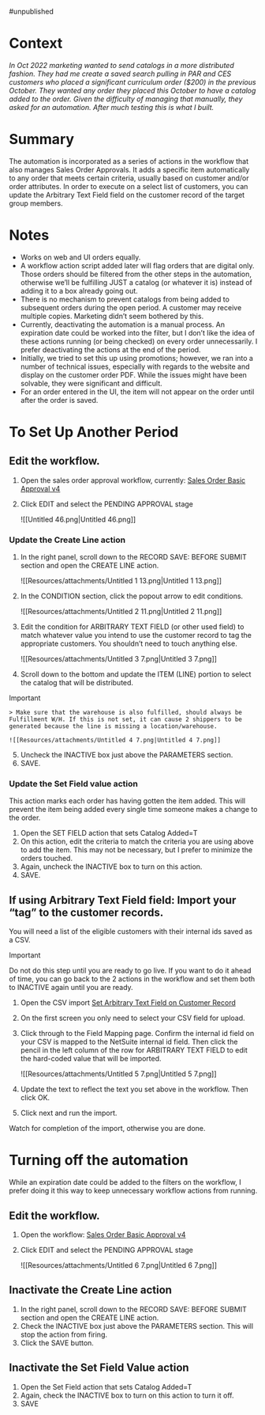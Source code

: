 #unpublished 

# Context

_In Oct 2022 marketing wanted to send catalogs in a more distributed fashion. They had me create a saved search pulling in PAR and CES customers who placed a significant curriculum order ($200) in the previous October. They wanted any order they placed this October to have a catalog added to the order. Given the difficulty of managing that manually, they asked for an automation. After much testing this is what I built._

# Summary

The automation is incorporated as a series of actions in the workflow that also manages Sales Order Approvals. It adds a specific item automatically to any order that meets certain criteria, usually based on customer and/or order attributes. In order to execute on a select list of customers, you can update the Arbitrary Text Field field on the customer record of the target group members.

# Notes

- Works on web and UI orders equally.
- A workflow action script added later will flag orders that are digital only. Those orders should be filtered from the other steps in the automation, otherwise we’ll be fulfilling JUST a catalog (or whatever it is) instead of adding it to a box already going out.
- There is no mechanism to prevent catalogs from being added to subsequent orders during the open period. A customer may receive multiple copies. Marketing didn’t seem bothered by this.
- Currently, deactivating the automation is a manual process. An expiration date could be worked into the filter, but I don’t like the idea of these actions running (or being checked) on every order unnecessarily. I prefer deactivating the actions at the end of the period.
- Initially, we tried to set this up using promotions; however, we ran into a number of technical issues, especially with regards to the website and display on the customer order PDF. While the issues might have been solvable, they were significant and difficult.
- For an order entered in the UI, the item will not appear on the order until after the order is saved.

# To Set Up Another Period

## Edit the workflow.

1. Open the sales order approval workflow, currently: [Sales Order Basic Approval v4](https://4672856.app.netsuite.com/app/common/workflow/setup/nextgen/workflowdesktop.nl?id=227&whence=)
2. Click EDIT and select the PENDING APPROVAL stage
    
    ![[Untitled 46.png|Untitled 46.png]]
    

### Update the Create Line action

1. In the right panel, scroll down to the RECORD SAVE: BEFORE SUBMIT section and open the CREATE LINE action.
    
    ![[Resources/attachments/Untitled 1 13.png|Untitled 1 13.png]]
    
2. In the CONDITION section, click the popout arrow to edit conditions.
    
    ![[Resources/attachments/Untitled 2 11.png|Untitled 2 11.png]]
    
3. Edit the condition for ARBITRARY TEXT FIELD (or other used field) to match whatever value you intend to use the customer record to tag the appropriate customers. You shouldn’t need to touch anything else.
    
    ![[Resources/attachments/Untitled 3 7.png|Untitled 3 7.png]]
    
4. Scroll down to the bottom and update the ITEM (LINE) portion to select the catalog that will be distributed. 

>[!important]  
    > Make sure that the warehouse is also fulfilled, should always be Fulfillment W/H. If this is not set, it can cause 2 shippers to be generated because the line is missing a location/warehouse.  
    
    ![[Resources/attachments/Untitled 4 7.png|Untitled 4 7.png]]
    
5. Uncheck the INACTIVE box just above the PARAMETERS section.
6. SAVE.

### Update the Set Field value action

This action marks each order has having gotten the item added. This will prevent the item being added every single time someone makes a change to the order.

1. Open the SET FIELD action that sets Catalog Added=T
2. On this action, edit the criteria to match the criteria you are using above to add the item. This may not be necessary, but I prefer to minimize the orders touched.
3. Again, uncheck the INACTIVE box to turn on this action.
4. SAVE.

## If using Arbitrary Text Field field: Import your “tag” to the customer records.

You will need a list of the eligible customers with their internal ids saved as a CSV.

> [!important]  
> Do not do this step until you are ready to go live. If you want to do it ahead of time, you can go back to the 2 actions in the workflow and set them both to INACTIVE again until you are ready.  

1. Open the CSV import [Set Arbitrary Text Field on Customer Record](https://4672856.app.netsuite.com/app/setup/assistants/nsimport/importassistant.nl?recid=257&new=T)
2. On the first screen you only need to select your CSV field for upload.
3. Click through to the Field Mapping page. Confirm the internal id field on your CSV is mapped to the NetSuite internal id field. Then click the pencil in the left column of the row for ARBITRARY TEXT FIELD to edit the hard-coded value that will be imported.
    
    ![[Resources/attachments/Untitled 5 7.png|Untitled 5 7.png]]
    
4. Update the text to reflect the text you set above in the workflow. Then click OK.
5. Click next and run the import.

Watch for completion of the import, otherwise you are done.

# Turning off the automation

While an expiration date could be added to the filters on the workflow, I prefer doing it this way to keep unnecessary workflow actions from running.

## Edit the workflow.

1. Open the workflow: [Sales Order Basic Approval v4](https://4672856.app.netsuite.com/app/common/workflow/setup/nextgen/workflowdesktop.nl?id=227&whence=)
2. Click EDIT and select the PENDING APPROVAL stage
    
    ![[Resources/attachments/Untitled 6 7.png|Untitled 6 7.png]]
    

## Inactivate the Create Line action

1. In the right panel, scroll down to the RECORD SAVE: BEFORE SUBMIT section and open the CREATE LINE action.
2. Check the INACTIVE box just above the PARAMETERS section. This will stop the action from firing.
3. Click the SAVE button.

## Inactivate the Set Field Value action

1. Open the Set Field action that sets Catalog Added=T
2. Again, check the INACTIVE box to turn on this action to turn it off.
3. SAVE

